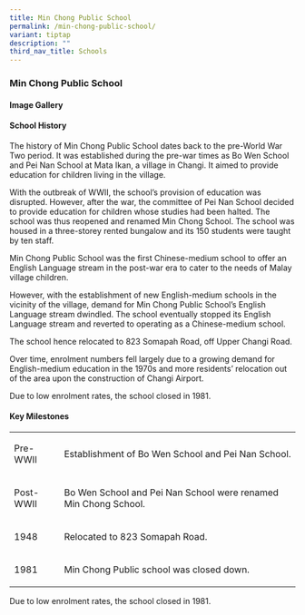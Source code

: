 ```yaml
---
title: Min Chong Public School
permalink: /min-chong-public-school/
variant: tiptap
description: ""
third_nav_title: Schools
---
```

<h3><strong>Min Chong Public School</strong></h3>
<h4><strong>Image Gallery</strong></h4>
<p></p>
<p></p>
<h4><strong>School History</strong></h4>
<p>The history of Min Chong Public School dates back to the pre-World War
Two period. It was established during the pre-war times as Bo Wen School
and Pei Nan School at Mata Ikan, a village in Changi. It aimed to provide
education for children living in the village.</p>
<p>With the outbreak of WWII, the school’s provision of education was disrupted.
However, after the war, the committee of Pei Nan School decided to provide
education for children whose studies had been halted. The school was thus
reopened and renamed Min Chong School. The school was housed in a three-storey
rented bungalow and its 150 students were taught by ten staff.</p>
<p>Min Chong Public School was the first Chinese-medium school to offer an
English Language stream in the post-war era to cater to the needs of Malay
village children.</p>
<p>However, with the establishment of new English-medium schools in the vicinity
of the village, demand for Min Chong Public School’s English Language stream
dwindled. The school eventually stopped its English Language stream and
reverted to operating as a Chinese-medium school.</p>
<p>The school hence relocated to 823 Somapah Road, off Upper Changi Road.</p>
<p>Over time, enrolment numbers fell largely due to a growing demand for
English-medium education in the 1970s and more residents’ relocation out
of the area upon the construction of Changi Airport.</p>
<p>Due to low enrolment rates, the school closed in 1981.</p>
<h4><strong>Key Milestones</strong></h4>
<table style="minWidth: 50px">
<colgroup>
<col>
<col>
</colgroup>
<tbody>
<tr>
<td rowspan="1" colspan="1">
<p>Pre-WWII</p>
</td>
<td rowspan="1" colspan="1">
<p>Establishment of Bo Wen School and Pei Nan School.</p>
</td>
</tr>
<tr>
<td rowspan="1" colspan="1">
<p>Post-WWII</p>
</td>
<td rowspan="1" colspan="1">
<p>Bo Wen School and Pei Nan School were renamed Min Chong School.</p>
</td>
</tr>
<tr>
<td rowspan="1" colspan="1">
<p>1948</p>
</td>
<td rowspan="1" colspan="1">
<p>Relocated to 823 Somapah Road.</p>
</td>
</tr>
<tr>
<td rowspan="1" colspan="1">
<p>1981</p>
</td>
<td rowspan="1" colspan="1">
<p>Min Chong Public school was closed down.</p>
</td>
</tr>
</tbody>
</table>
<p>Due to low enrolment rates, the school closed in 1981.</p>